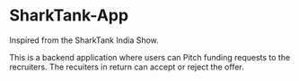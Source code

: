 # SharkTank-App

Inspired from the SharkTank India Show.

This is a backend application where users can Pitch funding requests to the recruiters.
The recuiters in return can accept or reject the offer.